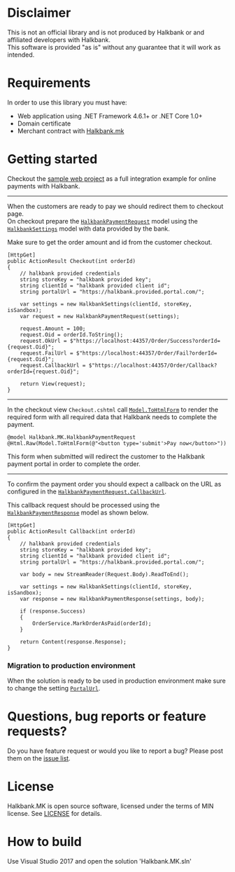 # Disclaimer

This is not an official library and is not produced by Halkbank or and affiliated developers with Halkbank.  
This software is provided "as is" without any guarantee that it will work as intended.

# Requirements

In order to use this library you must have:
- Web application using .NET Framework 4.6.1+ or .NET Core 1.0+
- Domain certificate
- Merchant contract with [Halkbank.mk](https://www.halkbank.mk/)


# Getting started

Checkout the [sample web project](https://github.com/vgichar/PaymentGateway.Halkbank.MK/tree/master/Halkbank.MK) as a full integration example for online payments with Halkbank.

---

When the customers are ready to pay we should redirect them to checkout page.  
On checkout prepare the [`HalkbankPaymentRequest`](https://github.com/vgichar/PaymentGateway.Halkbank.MK/blob/master/Halkbank.MK/HalkbankPaymentRequest.cs) model using the [`HalkbankSettings`](https://github.com/vgichar/PaymentGateway.Halkbank.MK/blob/master/Halkbank.MK/HalkbankSettings.cs) model with data provided by the bank.  

Make sure to get the order amount and id from the customer checkout.

```
[HttpGet]
public ActionResult Checkout(int orderId)
{
    // halkbank provided credentials
    string storeKey = "halkbank provided key";
    string clientId = "halkbank provided client id";
    string portalUrl = "https://halkbank.provided.portal.com/";

    var settings = new HalkbankSettings(clientId, storeKey, isSandbox);
    var request = new HalkbankPaymentRequest(settings);

    request.Amount = 100;
    request.Oid = orderId.ToString();
    request.OkUrl = $"https://localhost:44357/Order/Success?orderId={request.Oid}";
    request.FailUrl = $"https://localhost:44357/Order/Fail?orderId={request.Oid}";
    request.CallbackUrl = $"https://localhost:44357/Order/Callback?orderId={request.Oid}";

    return View(request);
}
```

---

In the checkout view `Checkout.cshtml` call [`Model.ToHtmlForm`](https://github.com/vgichar/PaymentGateway.Halkbank.MK/blob/master/Halkbank.MK/HalkbankPaymentRequest.cs) to render the required form with all required data that Halkbank needs to complete the payment.  

```
@model Halkbank.MK.HalkbankPaymentRequest
@Html.Raw(Model.ToHtmlForm(@"<button type='submit'>Pay now</button>"))
```

This form when submitted will redirect the customer to the Halkbank payment portal in order to complete the order.

---

To confirm the payment order you should expect a callback on the URL as configured in the [`HalkbankPaymentRequest.CallbackUrl`](https://github.com/vgichar/PaymentGateway.Halkbank.MK/blob/master/Halkbank.MK/HalkbankPaymentRequest.cs).  

This callback request should be processed using the [`HalkbankPaymentResponse`](https://github.com/vgichar/PaymentGateway.Halkbank.MK/blob/master/Halkbank.MK/HalkbankPaymentResponse.cs) model as shown below.


```
[HttpGet]
public ActionResult Callback(int orderId)
{
    // halkbank provided credentials
    string storeKey = "halkbank provided key";
    string clientId = "halkbank provided client id";
    string portalUrl = "https://halkbank.provided.portal.com/";

    var body = new StreamReader(Request.Body).ReadToEnd();

    var settings = new HalkbankSettings(clientId, storeKey, isSandbox);
    var response = new HalkbankPaymentResponse(settings, body);

    if (response.Success)
    {
    	OrderService.MarkOrderAsPaid(orderId);
    }

    return Content(response.Response);
}
```

### Migration to production environment
When the solution is ready to be used in production environment make sure to change the setting [`PortalUrl`](HalkbankSettings.PortalUrl).

# Questions, bug reports or feature requests?
Do you have feature request or would you like to report a bug? Please post them on the [issue list](https://github.com/vgichar/PaymentGateway.Halkbank.MK/issues).

# License
Halkbank.MK is open source software, licensed under the terms of MIN license. See [LICENSE](https://github.com/vgichar/PaymentGateway.Halkbank.MK/blob/master/LICENSE) for details.

# How to build
Use Visual Studio 2017 and open the solution 'Halkbank.MK.sln'
